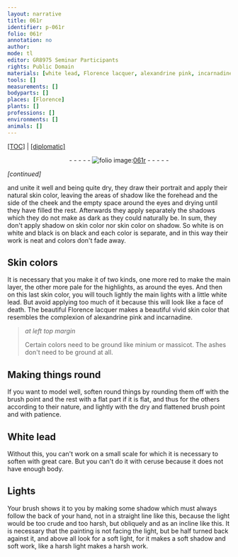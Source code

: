 ```yaml
---
layout: narrative
title: 061r
identifier: p-061r
folio: 061r
annotation: no
author:
mode: tl
editor: GR8975 Seminar Participants
rights: Public Domain
materials: [white lead, Florence lacquer, alexandrine pink, incarnadine, minium, massicot, White lead, ceruse]
tools: []
measurements: []
bodyparts: []
places: [Florence]
plants: []
professions: []
environments: []
animals: []
---
```


<p><a href="{{ site.baseurl }}/translation/">[TOC]</a> | <a href="{{ site.baseurl }}/texts/p-061r_tc/">[diplomatic]</a></p><div class="folio" align="center">- - - - - <a href="http://gallica.bnf.fr/ark:/12148/btv1b10500001g/f127.image" target="_blank"><img src="https://cu-mkp.github.io/2017-workshop-edition/assets/photo-icon.png" alt="folio image: " style="display:inline-block; margin-bottom:-3px;"/>061r</a> - - - - - </div>  
 
*[continued]*
  
and unite it well and being quite dry, they draw their portrait and apply their natural skin color, leaving the areas of shadow like the forehead and the side of the cheek and the empty space around the eyes and drying until they have filled the rest. Afterwards they apply separately the shadows which they do not make as dark as they could naturally be. In sum, they don't apply shadow on skin color nor skin color on shadow. So white is on white and black is on black and each <span class="sup">color</span> is separate, and in this way their work is neat and colors don't fade away.
 
 
  

## Skin colors

 
It is necessary that you make it of two kinds, one more red to make the main layer, the other more pale for the highlights, as around the eyes. And then on this last skin color, you will touch lightly the main lights with a little <span class="m">white lead</span>. But avoid applying too much of it because this will look like a face of death. The beautiful <span class="m"><span class="pl">Florence</span> lacquer</span> makes a beautiful vivid skin color that resembles the complexion of <span class="m">alexandrine pink</span> and <span class="m">incarnadine</span>.
 
> *at left top margin*
> 
> 
>   Certain colors need to be ground like <span class="m">minium</span> or <span class="m">massicot</span>. The ashes don't need to be ground at all.
 
 
  

## Making <span class="sup">things</span> round

 
If you want to model well, soften round things by rounding them off with the brush point and the rest with a flat part if it is flat, and thus for the others according to their nature, and lightly with the dry and flattened brush point and with patience.
 
 
  

## <span class="m">White lead</span>

 
Without this, you can't work on a small scale for which it is necessary to soften with great care. But you can't do it with <span class="m">ceruse</span> because it does not have enough body.
 
 
  

## Lights

 
Your brush shows it to you by making some shadow which must always follow the back of your hand, not in a straight line like this,  because the light would be too crude and too harsh, but obliquely and as an incline like this.  It is necessary that the painting is not facing the light, but be half turned back against it, and above all look for a soft light, for it makes a <span class="sup">soft</span> shadow and soft work, like a harsh light <span class="sup">makes</span> a harsh work.
 
